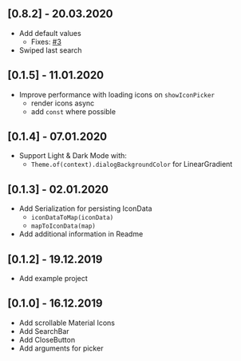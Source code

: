 ## [0.8.2] - 20.03.2020

* Add default values 
    - Fixes: [#3](https://github.com/Ahmadre/FlutterIconPicker/issues/3)
* Swiped last search

## [0.1.5] - 11.01.2020

* Improve performance with loading icons on ```showIconPicker```
    - render icons async
    - add ```const``` where possible

## [0.1.4] - 07.01.2020

* Support Light & Dark Mode with:
    - ```Theme.of(context).dialogBackgroundColor``` for LinearGradient

## [0.1.3] - 02.01.2020

* Add Serialization for persisting IconData
    - ```iconDataToMap(iconData)```
    - ```mapToIconData(map)```
* Add additional information in Readme

## [0.1.2] - 19.12.2019

* Add example project

## [0.1.0] - 16.12.2019

* Add scrollable Material Icons
* Add SearchBar
* Add CloseButton
* Add arguments for picker